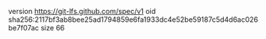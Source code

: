 version https://git-lfs.github.com/spec/v1
oid sha256:2117bf3ab8bee25ad1794859e6fa1933dc4e52be59187c5d4d6ac026be7f07ac
size 66
